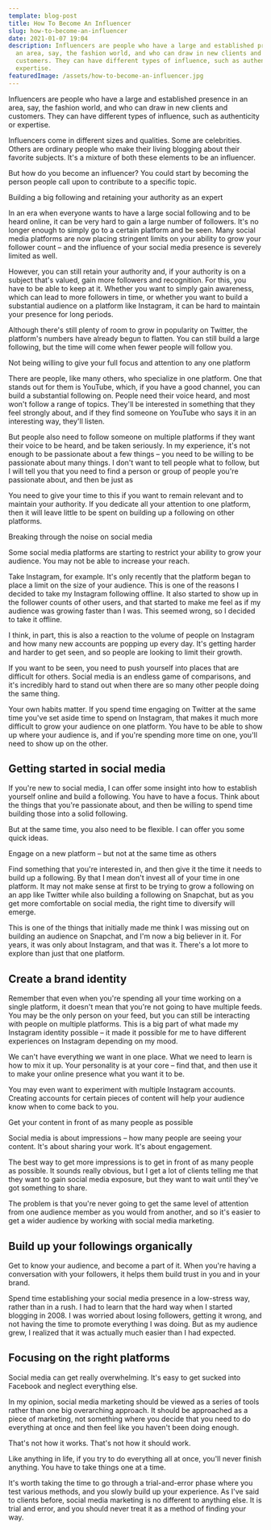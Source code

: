 ```yaml
---
template: blog-post
title: How To Become An Influencer
slug: how-to-become-an-influencer
date: 2021-01-07 19:04
description: Influencers are people who have a large and established presence in
  an area, say, the fashion world, and who can draw in new clients and
  customers. They can have different types of influence, such as authenticity or
  expertise.
featuredImage: /assets/how-to-become-an-influencer.jpg
---
```

<!--StartFragment-->

Influencers are people who have a large and established presence in an area, say, the fashion world, and who can draw in new clients and customers. They can have different types of influence, such as authenticity or expertise.

<!--EndFragment-->

<!--StartFragment-->

Influencers come in different sizes and qualities. Some are celebrities. Others are ordinary people who make their living blogging about their favorite subjects. It's a mixture of both these elements to be an influencer.

<!--EndFragment-->

<!--StartFragment-->

But how do you become an influencer? You could start by becoming the person people call upon to contribute to a specific topic.

<!--EndFragment-->

<!--StartFragment-->

Building a big following and retaining your authority as an expert

<!--EndFragment-->

<!--StartFragment-->

In an era when everyone wants to have a large social following and to be heard online, it can be very hard to gain a large number of followers. It's no longer enough to simply go to a certain platform and be seen. Many social media platforms are now placing stringent limits on your ability to grow your follower count – and the influence of your social media presence is severely limited as well.

<!--EndFragment-->

<!--StartFragment-->

However, you can still retain your authority and, if your authority is on a subject that's valued, gain more followers and recognition. For this, you have to be able to keep at it. Whether you want to simply gain awareness, which can lead to more followers in time, or whether you want to build a substantial audience on a platform like Instagram, it can be hard to maintain your presence for long periods.

<!--EndFragment-->

<!--StartFragment-->

Although there's still plenty of room to grow in popularity on Twitter, the platform's numbers have already begun to flatten. You can still build a large following, but the time will come when fewer people will follow you.

<!--EndFragment-->

<!--StartFragment-->

Not being willing to give your full focus and attention to any one platform

<!--EndFragment-->

<!--StartFragment-->

There are people, like many others, who specialize in one platform. One that stands out for them is YouTube, which, if you have a good channel, you can build a substantial following on. People need their voice heard, and most won't follow a range of topics. They'll be interested in something that they feel strongly about, and if they find someone on YouTube who says it in an interesting way, they'll listen.

<!--EndFragment-->

<!--StartFragment-->

But people also need to follow someone on multiple platforms if they want their voice to be heard, and be taken seriously. In my experience, it's not enough to be passionate about a few things – you need to be willing to be passionate about many things. I don't want to tell people what to follow, but I will tell you that you need to find a person or group of people you're passionate about, and then be just as

<!--EndFragment-->

<!--StartFragment-->

You need to give your time to this if you want to remain relevant and to maintain your authority. If you dedicate all your attention to one platform, then it will leave little to be spent on building up a following on other platforms.

<!--EndFragment-->

<!--StartFragment-->

Breaking through the noise on social media

<!--EndFragment-->

<!--StartFragment-->

Some social media platforms are starting to restrict your ability to grow your audience. You may not be able to increase your reach.

<!--EndFragment-->

<!--StartFragment-->

Take Instagram, for example. It's only recently that the platform began to place a limit on the size of your audience. This is one of the reasons I decided to take my Instagram following offline. It also started to show up in the follower counts of other users, and that started to make me feel as if my audience was growing faster than I was. This seemed wrong, so I decided to take it offline.

<!--EndFragment-->

<!--StartFragment-->

I think, in part, this is also a reaction to the volume of people on Instagram and how many new accounts are popping up every day. It's getting harder and harder to get seen, and so people are looking to limit their growth.

<!--EndFragment-->

<!--StartFragment-->

If you want to be seen, you need to push yourself into places that are difficult for others. Social media is an endless game of comparisons, and it's incredibly hard to stand out when there are so many other people doing the same thing.

<!--EndFragment-->

<!--StartFragment-->

Your own habits matter. If you spend time engaging on Twitter at the same time you've set aside time to spend on Instagram, that makes it much more difficult to grow your audience on one platform. You have to be able to show up where your audience is, and if you're spending more time on one, you'll need to show up on the other.

<!--EndFragment-->

<!--StartFragment-->

## Getting started in social media

<!--EndFragment-->

<!--StartFragment-->

If you're new to social media, I can offer some insight into how to establish yourself online and build a following. You have to have a focus. Think about the things that you're passionate about, and then be willing to spend time building those into a solid following.

<!--EndFragment-->

<!--StartFragment-->

But at the same time, you also need to be flexible. I can offer you some quick ideas.

<!--EndFragment-->

<!--StartFragment-->

Engage on a new platform – but not at the same time as others

<!--EndFragment-->

<!--StartFragment-->

Find something that you're interested in, and then give it the time it needs to build up a following. By that I mean don't invest all of your time in one platform. It may not make sense at first to be trying to grow a following on an app like Twitter while also building a following on Snapchat, but as you get more comfortable on social media, the right time to diversify will emerge.

<!--EndFragment-->

<!--StartFragment-->

This is one of the things that initially made me think I was missing out on building an audience on Snapchat, and I'm now a big believer in it. For years, it was only about Instagram, and that was it. There's a lot more to explore than just that one platform.

<!--EndFragment-->

<!--StartFragment-->

## Create a brand identity

<!--EndFragment-->

<!--StartFragment-->

Remember that even when you're spending all your time working on a single platform, it doesn't mean that you're not going to have multiple feeds. You may be the only person on your feed, but you can still be interacting with people on multiple platforms. This is a big part of what made my Instagram identity possible – it made it possible for me to have different experiences on Instagram depending on my mood.

<!--EndFragment-->

<!--StartFragment-->

We can't have everything we want in one place. What we need to learn is how to mix it up. Your personality is at your core – find that, and then use it to make your online presence what you want it to be.

<!--EndFragment-->

<!--StartFragment-->

You may even want to experiment with multiple Instagram accounts. Creating accounts for certain pieces of content will help your audience know when to come back to you.

<!--EndFragment-->

<!--StartFragment-->

Get your content in front of as many people as possible

<!--EndFragment-->

<!--StartFragment-->

Social media is about impressions – how many people are seeing your content. It's about sharing your work. It's about engagement.

<!--EndFragment-->

<!--StartFragment-->

The best way to get more impressions is to get in front of as many people as possible. It sounds really obvious, but I get a lot of clients telling me that they want to gain social media exposure, but they want to wait until they've got something to share.

<!--EndFragment-->

<!--StartFragment-->

The problem is that you're never going to get the same level of attention from one audience member as you would from another, and so it's easier to get a wider audience by working with social media marketing.

<!--EndFragment-->

<!--StartFragment-->

## Build up your followings organically

<!--EndFragment-->

<!--StartFragment-->

Get to know your audience, and become a part of it. When you're having a conversation with your followers, it helps them build trust in you and in your brand.

<!--EndFragment-->

<!--StartFragment-->

Spend time establishing your social media presence in a low-stress way, rather than in a rush. I had to learn that the hard way when I started blogging in 2008. I was worried about losing followers, getting it wrong, and not having the time to promote everything I was doing. But as my audience grew, I realized that it was actually much easier than I had expected.

<!--EndFragment-->

<!--StartFragment-->

## Focusing on the right platforms

<!--EndFragment-->

<!--StartFragment-->

Social media can get really overwhelming. It's easy to get sucked into Facebook and neglect everything else.

<!--EndFragment-->

<!--StartFragment-->

In my opinion, social media marketing should be viewed as a series of tools rather than one big overarching approach. It should be approached as a piece of marketing, not something where you decide that you need to do everything at once and then feel like you haven't been doing enough.

<!--EndFragment-->

<!--StartFragment-->

That's not how it works. That's not how it should work.

<!--EndFragment-->

<!--StartFragment-->

Like anything in life, if you try to do everything all at once, you'll never finish anything. You have to take things one at a time.

<!--EndFragment-->

<!--StartFragment-->

It's worth taking the time to go through a trial-and-error phase where you test various methods, and you slowly build up your experience. As I've said to clients before, social media marketing is no different to anything else. It is trial and error, and you should never treat it as a method of finding your way.

<!--EndFragment-->